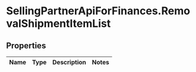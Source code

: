 # SellingPartnerApiForFinances.RemovalShipmentItemList

## Properties
Name | Type | Description | Notes
------------ | ------------- | ------------- | -------------


